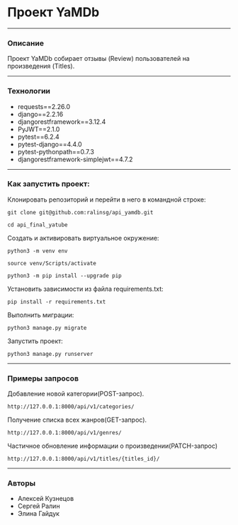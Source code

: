 # Проект YaMDb

------------
### Описание
Проект YaMDb собирает отзывы (Review) пользователей на произведения (Titles).

------------
### Технологии
- requests==2.26.0
- django==2.2.16
- djangorestframework==3.12.4
- PyJWT==2.1.0
- pytest==6.2.4
- pytest-django==4.4.0
- pytest-pythonpath==0.7.3
- djangorestframework-simplejwt==4.7.2

------------


### Как запустить проект:

Клонировать репозиторий и перейти в него в командной строке:

```
git clone git@github.com:ralinsg/api_yamdb.git
```

```
cd api_final_yatube
```

Cоздать и активировать виртуальное окружение:

```
python3 -m venv env
```

```
source venv/Scripts/activate
```

```
python3 -m pip install --upgrade pip
```

Установить зависимости из файла requirements.txt:

```
pip install -r requirements.txt
```

Выполнить миграции:

```
python3 manage.py migrate
```

Запустить проект:

```
python3 manage.py runserver
```

------------
### Примеры запросов
 Добавление новой категории(POST-запрос).
```
http://127.0.0.1:8000/api/v1/categories/
```
Получение списка всех жанров(GET-запрос).
```
http://127.0.0.1:8000/api/v1/genres/
```
Частичное обновление информации о произведении(PATCH-запрос)
```
http://127.0.0.1:8000/api/v1/titles/{titles_id}/
```
------------

### Авторы
- Алексей Кузнецов
- Сергей Ралин
- Элина Гайдук
